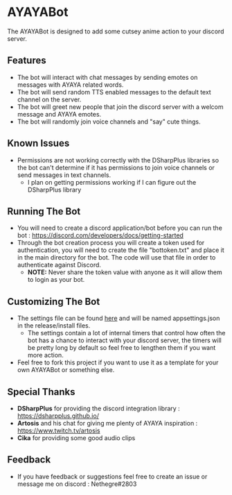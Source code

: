# AYAYABot
The AYAYABot is designed to add some cutsey anime action to your discord server.
## Features
- The bot will interact with chat messages by sending emotes on messages with AYAYA related words.
- The bot will send random TTS enabled messages to the default text channel on the server.
- The bot will greet new people that join the discord server with a welcom message and AYAYA emotes.
- The bot will randomly join voice channels and "say" cute things.
## Known Issues
- Permissions are not working correctly with the DSharpPlus libraries so the bot can't determine if it has permissions to join voice channels or send messages in text channels.
  - I plan on getting permissions working if I can figure out the DSharpPlus library
## Running The Bot
- You will need to create a discord application/bot before you can run the bot : https://discord.com/developers/docs/getting-started
- Through the bot creation process you will create a token used for authentication, you will need to create the file "bottoken.txt" and place it in the main directory for the bot. The code will use that file in order to authenticate against Discord.
  - <b>NOTE:</b> Never share the token value with anyone as it will allow them to login as your bot.
## Customizing The Bot
- The settings file can be found <a href=https://github.com/Nethegre/AYAYABot/blob/8584a8c81bf158c2e30f604d56a5bc2e5942342b/AYAYABot/appsettings.json>here</a> and will be named appsettings.json in the release/install files.
  - The settings contain a lot of internal timers that control how often the bot has a chance to interact with your discord server, the timers will be pretty long by default so feel free to lengthen them if you want more action.
- Feel free to fork this project if you want to use it as a template for your own AYAYABot or something else.
## Special Thanks
- <b>DSharpPlus</b> for providing the discord integration library : https://dsharpplus.github.io/
- <b>Artosis</b> and his chat for giving me plenty of AYAYA inspiration : https://www.twitch.tv/artosis
- <b>Cika</b> for providing some good audio clips
## Feedback
- If you have feedback or suggestions feel free to create an issue or message me on discord : Nethegre#2803
